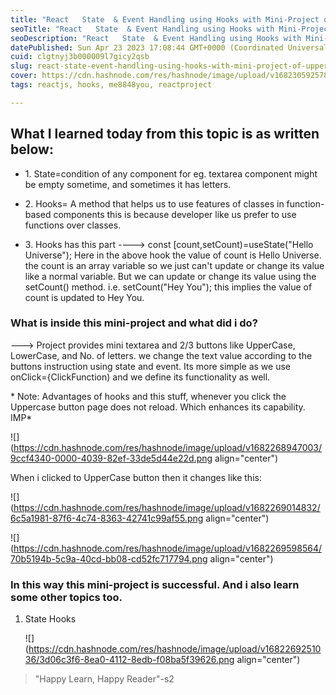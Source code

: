 ```yaml
---
title: "React   State  & Event Handling using Hooks with Mini-Project of Uppercase to Lowercase and Vice-versa."
seoTitle: "React   State  & Event Handling using Hooks with Mini-Project"
seoDescription: "React   State  & Event Handling using Hooks with Mini-Project of Uppercase to Lowercase and Vice-versa."
datePublished: Sun Apr 23 2023 17:08:44 GMT+0000 (Coordinated Universal Time)
cuid: clgtnyj3b000009l7gicy2qsb
slug: react-state-event-handling-using-hooks-with-mini-project-of-uppercase-to-lowercase-and-vice-versa
cover: https://cdn.hashnode.com/res/hashnode/image/upload/v1682305925783/8e45ebcd-36cc-478f-9ae8-414d3cf5db89.png
tags: reactjs, hooks, me8848you, reactproject

---
```


## What I learned today from this topic is as written below:

* 1\. State=condition of any component for eg. textarea component might be empty sometime, and sometimes it has letters.
    
* 2\. Hooks= A method that helps us to use features of classes in function-based components this is because developer like us prefer to use functions over classes.
    
* 3\. Hooks has this part ----&gt; const \[count,setCount)=useState("Hello Universe"); Here in the above hook the value of count is Hello Universe. the count is an array variable so we just can't update or change its value like a normal variable. But we can update or change its value using the setCount() method. i.e. setCount("Hey You"); this implies the value of count is updated to Hey You.
    

### What is inside this mini-project and what did i do?

\---&gt; Project provides mini textarea and 2/3 buttons like UpperCase, LowerCase, and No. of letters. we change the text value according to the buttons instruction using state and event. Its more simple as we use onClick={ClickFunction) and we define its functionality as well.

\* Note: Advantages of hooks and this stuff, whenever you click the Uppercase button page does not reload. Which enhances its capability. IMP\*

![](https://cdn.hashnode.com/res/hashnode/image/upload/v1682268947003/9ccf4340-0000-4039-82ef-33de5d44e22d.png align="center")

When i clicked to UpperCase button then it changes like this:

![](https://cdn.hashnode.com/res/hashnode/image/upload/v1682269014832/6c5a1981-87f6-4c74-8363-42741c99af55.png align="center")

![](https://cdn.hashnode.com/res/hashnode/image/upload/v1682269598564/70b5194b-5c9a-40cd-bb08-cd52fc717794.png align="center")

### In this way this mini-project is successful. And i also learn some other topics too.

1. State Hooks
    
    ![](https://cdn.hashnode.com/res/hashnode/image/upload/v1682269251036/3d06c3f6-8ea0-4112-8edb-f08ba5f39626.png align="center")
    

> "Happy Learn, Happy Reader"-s2